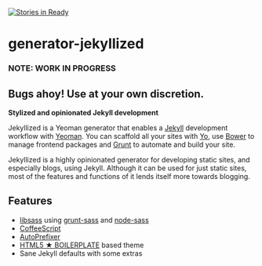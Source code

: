 [![Stories in Ready](https://badge.waffle.io/sondr3/generator-jekyllized.png?label=ready)](https://waffle.io/sondr3/generator-jekyllized)
# generator-jekyllized

### NOTE: WORK IN PROGRESS
## **Bugs ahoy! Use at your own discretion.**

**Stylized and opinionated Jekyll development**

Jekyllized is a Yeoman generator that enables a [Jekyll][jekyll] development workflow with [Yeoman][yeoman]. You can scaffold all your sites with [Yo][yo], use [Bower][bower] to manage frontend packages and [Grunt][grunt] to automate and build your site.

Jekyllized is a highly opinionated generator for developing static sites, and especially blogs, using Jekyll. Although it can be used for just static sites, most of the features and functions of it lends itself more towards blogging.

## Features

- [libsass][libsass] using [grunt-sass][gruntsass] and [node-sass][nodesass]
- [CoffeeScript][coffeescript]
- [AutoPrefixer][autoprefixer]
- [HTML5 ★ BOILERPLATE][html5boilerplate] based theme
- Sane Jekyll defaults with some extras

[jekyll]: https://jekyllrb.com
[yeoman]: http://yeoman.io
[yo]: https://github.com/yeoman/yo
[bower]: http://bower.io/
[grunt]: http://gruntjs.com/
[libsass]: https://github.com/hcatlin/libsass
[gruntsass]: https://github.com/sindresorhus/grunt-sass
[nodesass]: https://github.com/andrew/node-sass
[coffeescript]: http://coffeescript.org/
[autoprefixer]: https://github.com/ai/autoprefixer
[html5boilerplate]: http://html5boilerplate.com/
